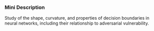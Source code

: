 ### Mini Description

Study of the shape, curvature, and properties of decision boundaries in neural networks, including their relationship to adversarial vulnerability.

